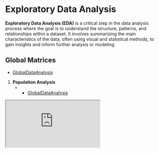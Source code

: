 # **Exploratory Data Analysis**

**Exploratory Data Analysis (EDA)** is a critical step in the data analysis process where the goal is to understand the structure, patterns, and relationships within a dataset. It involves summarizing the main characteristics of the data, often using visual and statistical methods, to gain insights and inform further analysis or modeling.

## **Global Matrices**
 - [GlobalDataAnalysis](GlobalMatrices)
1. **Population Analysis**
    - - [GlobalDataAnalysis](GlobalMatrices/Population)
<iframe src="https://github.com/ayoubzulfiqar/ExploratoryDataAnalysis/blob/main/GlobalMatrices/Population/population.html"></iframe>